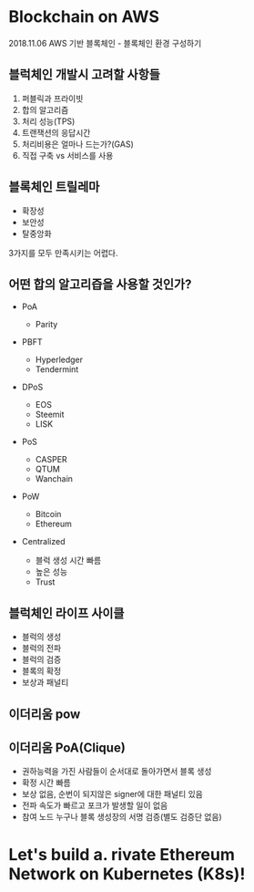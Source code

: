 # Blockchain on AWS

2018.11.06 AWS 기반 블록체인 - 블록체인 환경 구성하기

## 블럭체인 개발시 고려할 사항들

1. 퍼블릭과 프라이빗
2. 합의 알고리즘
3. 처리 성능(TPS)
4. 트랜잭션의 응답시간
5. 처리비용은 얼마나 드는가?(GAS)
6. 직접 구축 vs 서비스를 사용

## 블록체인 트릴레마

* 확장성
* 보안성
* 탈중앙화

3가지를 모두 만족시키는 어렵다.

## 어떤 합의 알고리즙을 사용할 것인가?
* PoA
  * Parity
* PBFT
  * Hyperledger
  * Tendermint
* DPoS
  * EOS
  * Steemit
  * LISK
* PoS
  * CASPER
  * QTUM
  * Wanchain
* PoW
  * Bitcoin
  * Ethereum

* Centralized
  * 블럭 생성 시간 빠름
  * 높은 성능
  * Trust

## 블럭체인 라이프 사이클

* 블럭의 생성
* 블럭의 전파
* 블럭의 검증
* 블록의 확정
* 보상과 패널티

## 이더리움 pow

## 이더리움 PoA(Clique)

* 권하능력을 가진 사람들이 순서대로 돌아가면서 블록 생성
* 확정 시간 빠름
* 보상 없음, 순번이 되지않은 signer에 대한 패널티 있음
* 전파 속도가 빠르고 포크가 발생할 일이 없음
* 참여 노드 누구나 블록 생성장의 서명 검증(별도 검증단 없음)

# Let's build a. rivate Ethereum Network on Kubernetes (K8s)!
